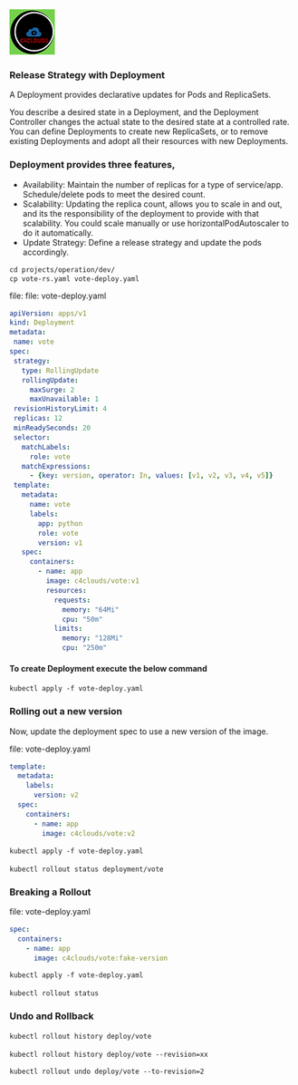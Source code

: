 <img src="images/c4logo.png">

### Release Strategy with Deployment
A Deployment provides declarative updates for Pods and ReplicaSets.

You describe a desired state in a Deployment, and the Deployment Controller changes the actual state to the desired state at a controlled rate. You can define Deployments to create new ReplicaSets, or to remove existing Deployments and adopt all their resources with new Deployments.

### Deployment provides three features,

  * Availability: Maintain the number of replicas for a type of service/app. Schedule/delete pods to meet the desired count.
  * Scalability: Updating the replica count, allows you to scale in and out, and its the responsibility of the deployment to 
    provide with that scalability. You could scale manually or use horizontalPodAutoscaler to do it automatically.
  * Update Strategy: Define a release strategy and update the pods accordingly.
  
 ```
 cd projects/operation/dev/
 cp vote-rs.yaml vote-deploy.yaml
 ```
 file: file: vote-deploy.yaml
 
 ```yaml
apiVersion: apps/v1
kind: Deployment
metadata:
  name: vote
spec:
  strategy:
    type: RollingUpdate
    rollingUpdate:
      maxSurge: 2
      maxUnavailable: 1
  revisionHistoryLimit: 4
  replicas: 12
  minReadySeconds: 20
  selector:
    matchLabels:
      role: vote
    matchExpressions:
      - {key: version, operator: In, values: [v1, v2, v3, v4, v5]}
  template:
    metadata:
      name: vote
      labels:
        app: python
        role: vote
        version: v1
    spec:
      containers:
        - name: app
          image: c4clouds/vote:v1
          resources:
            requests:
              memory: "64Mi"
              cpu: "50m"
            limits:
              memory: "128Mi"
              cpu: "250m"
```

#### To create Deployment execute the below command
```
kubectl apply -f vote-deploy.yaml
```

### Rolling out a new version
Now, update the deployment spec to use a new version of the image.

file: vote-deploy.yaml
```yaml
template:
  metadata:
    labels:
      version: v2   
  spec:
    containers:
      - name: app
        image: c4clouds/vote:v2
```

```
kubectl apply -f vote-deploy.yaml

kubectl rollout status deployment/vote
```

### Breaking a Rollout
file: vote-deploy.yaml

```yaml
spec:
  containers:
    - name: app
      image: c4clouds/vote:fake-version
```

```
kubectl apply -f vote-deploy.yaml

kubectl rollout status
```

### Undo and Rollback
```
kubectl rollout history deploy/vote

kubectl rollout history deploy/vote --revision=xx
```

```
kubectl rollout undo deploy/vote --to-revision=2
```
